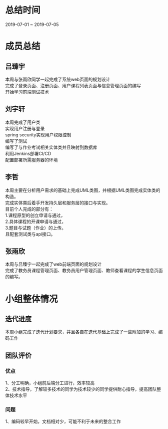# 总结时间
2019-07-01 ~ 2019-07-05

# 成员总结
## 吕臻宇
本周与张雨欣同学一起完成了系统web页面的规划设计  
完成了登录页面、注册页面、用户课程列表页面与信息管理页面的编写  
开始学习前端测试技术

## 刘宇轩
本周完成了用户类  
实现用户注册与登录  
spring security实现用户权限控制  
编写了测试  
编写了与作业考试相关实体类并且映射到数据库  
利用Jenkins部署CI/CD  
配置部署所需服务器的环境  

## 李哲
本周主要在分析用户需求的基础上完成UML类图，并根据UML类图完成实体类的构造。  
完成实体类后着手开发持久层和服务层的接口与实现。  
目前个人完成的部分有：  
1.课程原型的创立申请与通过，  
2.具体课程的开课申请与通过，  
3.题目与试题（作业）的上传。  
且配套测试类与api接口。  

## 张雨欣
本周与吕臻宇一起完成了web前端页面的规划设计  
完成了教务员课程管理页面、教务员用户管理页面、教师查看课程的学生信息页面的编写。


# 小组整体情况
## 迭代进度
本周小组完成了迭代计划要求，并且各自在迭代基础上完成了一些附加的学习、编码工作  

## 团队评价
### 优点
1、分工明确，小组前后端分工进行，效率较高  
2、技术指导，了解较多技术的同学为技术较少的同学提供耐心指导，提高团队整体技术水平  

### 问题
1、编码较早开始，文档相对少，可能不利于未来的整合工作
